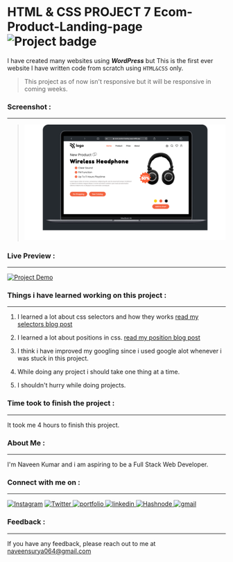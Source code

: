 
# HTML & CSS PROJECT 7 Ecom-Product-Landing-page ![Project badge](https://img.shields.io/badge/PROJECT%207-HTML%20%26%20CSS-orange)

I have created many websites using __*WordPress*__ but This is the first ever website I have written code from scratch using `HTML&CSS` only.

>This project as of now isn't responsive but it will be responsive in coming weeks.

### Screenshot :
---

>![Project 7 Screenshot](website%20thumbnail.png)


### Live Preview :
---

[![Project Demo](https://img.shields.io/badge/Deployed%20Link%20-Click%20Here%20for%20%20Live%20Link-green?style=flat-square&logo=Linkfire)](https://ecom-product-landing-page.netlify.app/)


### Things i have learned working on this project :

---
1. I learned a lot about css selectors and how they works [read my selectors blog post](https://naveensurya.hashnode.dev/the-ultimate-guide-to-css-selectors "The CSS Position Property Explained with Examples")
2. I learned a lot about positions in css. [read my position blog post](https://naveensurya.hashnode.dev/the-css-position-property-explained-with-examples "The CSS Position Property Explained with Examples")

3. I think i have improved my googling since i used google alot whenever i was stuck in this project.
4. While doing any project i should take one thing at a time.
5. I shouldn't hurry while doing projects.

   
### Time took to finish the project :
---

It took me 4 hours to finish this project.

### About Me :
---
I'm Naveen Kumar and i am aspiring to be a Full Stack Web Developer.

### Connect with me on :
---
[![Instagram](https://img.shields.io/badge/Instagram-%23E4405F.svg?style=for-the-badge&logo=Instagram&logoColor=white)](https://www.instagram.com/iam_naveensurya/) [![Twitter](https://img.shields.io/badge/Twitter-%231DA1F2.svg?style=for-the-badge&logo=Twitter&logoColor=white)](https://twitter.com/iamnaveensurya/)<a href="https://naveensuyra.netlify.app/"> 
<img src="https://img.shields.io/badge/check%20out%20my%20Portfolio-042549?style=for-the-badge&logo=CodersRank&logoColor=white" alt="portfolio" />
</a>
<a href="https://www.linkedin.com/in/naveenkumarballanki">
<img src="https://img.shields.io/badge/visit%20my%20Linkedin-0A66C2?style=for-the-badge&logo=linkedin&logoColor=white" alt="linkedin" />
</a>
<a href="https://naveensurya.hashnode.dev/">
<img src="https://img.shields.io/badge/read%20my%20blogs%20on%20Hashnode-blue?style=for-the-badge&logo=Hashnode&logoColor=white" alt="Hashnode" />
</a>
<a href="mailto:naveensurya064@gmail.com">
<img src="https://img.shields.io/badge/email%20me-EA4335?style=for-the-badge&logo=gmail&logoColor=white" alt="gmail" />
</a>

### Feedback :
---
If you have any feedback, please reach out to me at naveensurya064@gmail.com
